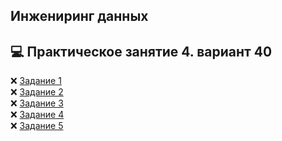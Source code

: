 ## Инжениринг данных 
## :computer: Практическое занятие 4. вариант 40 
 
:x: [Задание 1](P1.py)  
:x: [Задание 2](P2.py)  
:x: [Задание 3](P3.py)  
:x: [Задание 4](P4.py)  
:x: [Задание 5](P5.py)  
